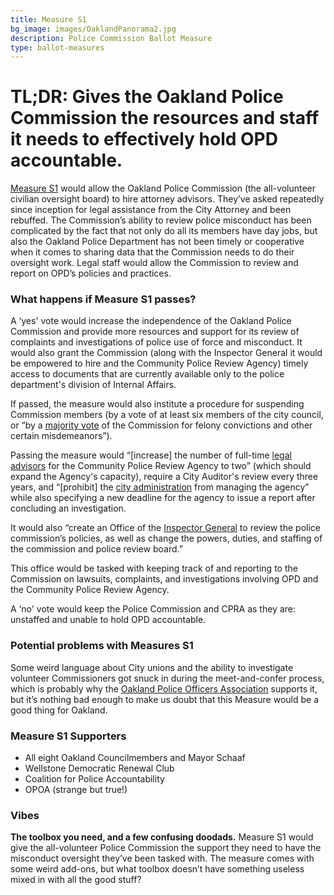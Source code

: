 ```yaml
---
title: Measure S1
bg_image: images/OaklandPanorama2.jpg
description: Police Commission Ballot Measure
type: ballot-measures
---
```

# TL;DR: Gives the Oakland Police Commission the resources and staff it needs to effectively hold OPD accountable.

[Measure S1](https://acgovt-my.sharepoint.com/personal/rovonedrive_acgovt_onmicrosoft_com/_layouts/15/onedrive.aspx?originalPath=aHR0cHM6Ly9hY2dvdnQtbXkuc2hhcmVwb2ludC5jb20vOmY6L2cvcGVyc29uYWwvcm92b25lZHJpdmVfYWNnb3Z0X29ubWljcm9zb2Z0X2NvbS9FbnVSb1VDMThnTkRwTWRvZWJLVmFVc0JsdWplNmg1ZjJrUmlRQlBjdFJfclNRP3J0aW1lPU5raUNvbVJtMkVn&id=%2Fpersonal%2Frovonedrive%5Facgovt%5Fonmicrosoft%5Fcom%2FDocuments%2FMeasure%20Materials%20%2D%20November%203%2C%202020%20Election%2F24%20%2D%20Measure%20S1%20%2D%20City%20of%20Oakland%20%2D%20Police%20Commussion%2Epdf&parent=%2Fpersonal%2Frovonedrive%5Facgovt%5Fonmicrosoft%5Fcom%2FDocuments%2FMeasure%20Materials%20%2D%20November%203%2C%202020%20Election) would allow the Oakland Police Commission (the all-volunteer civilian oversight board) to hire attorney advisors. They’ve asked repeatedly since inception for legal assistance from the City Attorney and been rebuffed. The Commission’s ability to review police misconduct has been complicated by the fact that not only do all its members have day jobs, but also the Oakland Police Department has not been timely or cooperative when it comes to sharing data that the Commission needs to do their oversight work. Legal staff would allow the Commission to review and report on OPD’s policies and practices.

### What happens if Measure S1 passes?

A ‘yes' vote would increase the independence of the Oakland Police Commission and provide more resources and support for its review of complaints and investigations of police use of force and misconduct. It would also grant the Commission (along with the Inspector General it would be empowered to hire and the Community Police Review Agency) timely access to documents that are currently available only to the police department's division of Internal Affairs.

If passed, the measure would also institute a procedure for suspending Commission members (by a vote of at least six members of the city council, or “by a [majority vote](https://ballotpedia.org/Oakland,_California,_Police_Oversight_and_Inspector_General_Charter_Amendment_(November_2020)) of the Commission for felony convictions and other certain misdemeanors”).

Passing the measure would “\[increase] the number of full-time [legal advisors](https://ballotpedia.org/Oakland,_California,_Police_Oversight_and_Inspector_General_Charter_Amendment_(November_2020)) for the Community Police Review Agency to two” (which should expand the Agency's capacity), require a City Auditor's review every three years, and “\[prohibit] the [city administration](https://ballotpedia.org/Oakland,_California,_Police_Oversight_and_Inspector_General_Charter_Amendment_(November_2020)) from managing the agency” while also specifying a new deadline for the agency to issue a report after concluding an investigation.

It would also “create an Office of the [Inspector General](https://ballotpedia.org/Oakland,_California,_Police_Oversight_and_Inspector_General_Charter_Amendment_(November_2020)) to review the police commission’s policies, as well as change the powers, duties, and staffing of the commission and police review board.”

This office would be tasked with keeping track of and reporting to the Commission on lawsuits, complaints, and investigations involving OPD and the Community Police Review Agency.

A ‘no' vote would keep the Police Commission and CPRA as they are: unstaffed and unable to hold OPD accountable.

### Potential problems with Measures S1

Some weird language about City unions and the ability to investigate volunteer Commissioners got snuck in during the meet-and-confer process, which is probably why the [Oakland Police Officers Association](https://www.sfchronicle.com/bayarea/philmatier/article/Unlikely-endorsement-Oakland-officers-union-15560419.php) supports it, but it’s nothing bad enough to make us doubt that this Measure would be a good thing for Oakland.

### Measure S1 Supporters

* All eight Oakland Councilmembers and Mayor Schaaf
* Wellstone Democratic Renewal Club
* Coalition for Police Accountability
* OPOA (strange but true!)

### Vibes

**The toolbox you need, and a few confusing doodads.** Measure S1 would give the all-volunteer Police Commission the support they need to have the misconduct oversight they’ve been tasked with. The measure comes with some weird add-ons, but what toolbox doesn’t have something useless mixed in with all the good stuff?